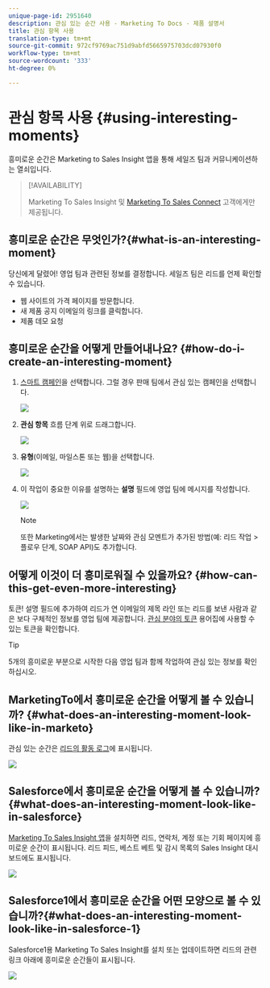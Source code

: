 ```yaml
---
unique-page-id: 2951640
description: 관심 있는 순간 사용 - Marketing To Docs - 제품 설명서
title: 관심 항목 사용
translation-type: tm+mt
source-git-commit: 972cf9769ac751d9abfd5665975703dcd07930f0
workflow-type: tm+mt
source-wordcount: '333'
ht-degree: 0%

---
```



# 관심 항목 사용 {#using-interesting-moments}

흥미로운 순간은 Marketing to Sales Insight 앱을 통해 세일즈 팀과 커뮤니케이션하는 열쇠입니다.

>[!AVAILABILITY]
>
>Marketing To Sales Insight 및 [Marketing To Sales Connect](/help/marketo/product-docs/marketo-sales-connect/marketo/interesting-moments-in-msc.md) 고객에게만 제공됩니다.

## 흥미로운 순간은 무엇인가?{#what-is-an-interesting-moment}

당신에게 달렸어! 영업 팀과 관련된 정보를 결정합니다. 세일즈 팀은 리드를 언제 확인할 수 있습니다.

* 웹 사이트의 가격 페이지를 방문합니다.
* 새 제품 공지 이메일의 링크를 클릭합니다.
* 제품 데모 요청

## 흥미로운 순간을 어떻게 만들어내나요? {#how-do-i-create-an-interesting-moment}

1. [스마트 캠페인](/help/marketo/product-docs/core-marketo-concepts/smart-campaigns/understanding-smart-campaigns.md)을 선택합니다. 그럴 경우 판매 팀에서 관심 있는 캠페인을 선택합니다.

   ![](assets/image2015-1-8-18-3a8-3a54.png)

1. **관심 항목** 흐름 단계 위로 드래그합니다.

   ![](assets/image2015-1-8-18-3a15-3a20.png)

1. **유형**(이메일, 마일스톤 또는 웹)을 선택합니다.

   ![](assets/image2015-1-8-18-3a17-3a16.png)

1. 이 작업이 중요한 이유를 설명하는 **설명** 필드에 영업 팀에 메시지를 작성합니다.

   ![](assets/image2015-1-8-18-3a18-3a23.png)

   >[!NOTE]
   >
   >또한 Marketing에서는 발생한 날짜와 관심 모멘트가 추가된 방법(예: 리드 작업 > 플로우 단계, SOAP API)도 추가합니다.

## 어떻게 이것이 더 흥미로워질 수 있을까요? {#how-can-this-get-even-more-interesting}

토큰! 설명 필드에 추가하여 리드가 연 이메일의 제목 라인 또는 리드를 보낸 사람과 같은 보다 구체적인 정보를 영업 팀에 제공합니다. [관심 분야의 토큰](/help/marketo/product-docs/marketo-sales-insight/msi-for-salesforce/features/tabs-in-the-msi-panel/interesting-moments/tokens-for-interesting-moments.md) 용어집에 사용할 수 있는 토큰을 확인합니다.

>[!TIP]
>
>5개의 흥미로운 부분으로 시작한 다음 영업 팀과 함께 작업하여 관심 있는 정보를 확인하십시오.

## MarketingTo에서 흥미로운 순간을 어떻게 볼 수 있습니까? {#what-does-an-interesting-moment-look-like-in-marketo}

관심 있는 순간은 [리드의 활동 로그](/help/marketo/product-docs/core-marketo-concepts/smart-lists-and-static-lists/managing-people-in-smart-lists/using-the-person-detail-page.md)에 표시됩니다.

![](assets/image2015-1-14-18-3a45-3a58.png)

## Salesforce에서 흥미로운 순간을 어떻게 볼 수 있습니까? {#what-does-an-interesting-moment-look-like-in-salesforce}

[Marketing To Sales Insight 앱](/help/marketo/product-docs/marketo-sales-insight/msi-for-salesforce/configuration/configure-marketo-sales-insight-in-salesforce-enterprise-unlimited.md)을 설치하면 리드, 연락처, 계정 또는 기회 페이지에 흥미로운 순간이 표시됩니다. 리드 피드, 베스트 베트 및 감시 목록의 Sales Insight 대시보드에도 표시됩니다.

![](assets/six.png)

## Salesforce1에서 흥미로운 순간을 어떤 모양으로 볼 수 있습니까?{#what-does-an-interesting-moment-look-like-in-salesforce-1}

Salesforce1용 Marketing To Sales Insight를 설치 또는 업데이트하면 리드의 관련 링크 아래에 흥미로운 순간들이 표시됩니다.

![](assets/seven.png)
